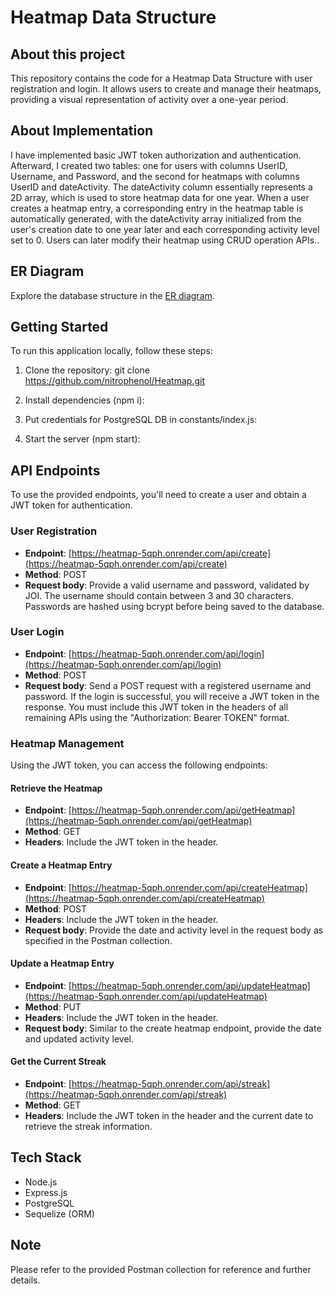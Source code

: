 # Heatmap Data Structure
## About this project 
This repository contains the code for a Heatmap Data Structure with user registration and login. It allows users to create and manage their heatmaps, providing a visual representation of activity over a one-year period.

## About Implementation
I have implemented basic JWT token authorization and authentication. Afterward, I created two tables: one for users with columns UserID, Username, and Password, and the second for heatmaps with columns UserID and dateActivity. The dateActivity column essentially represents a 2D array, which is used to store heatmap data for one year. When a user creates a heatmap entry, a corresponding entry in the heatmap table is automatically generated, with the dateActivity array initialized from the user's creation date to one year later and each corresponding activity level set to 0. Users can later modify their heatmap using CRUD operation APIs..

## ER Diagram

Explore the database structure in the [ER diagram](https://dbdiagram.io/d/65157c10ffbf5169f0acfb7f).

## Getting Started

To run this application locally, follow these steps:

1. Clone the repository:
git clone https://github.com/nitrophenol/Heatmap.git

2. Install dependencies (npm i):

3. Put credentials for PostgreSQL DB in constants/index.js:
 
4. Start the server (npm start):


## API Endpoints

To use the provided endpoints, you'll need to create a user and obtain a JWT token for authentication.

### User Registration

- **Endpoint**: [https://heatmap-5qph.onrender.com/api/create](https://heatmap-5qph.onrender.com/api/create)
- **Method**: POST
- **Request body**: Provide a valid username and password, validated by JOI. The username should contain between 3 and 30 characters. Passwords are hashed using bcrypt before being saved to the database.

### User Login

- **Endpoint**: [https://heatmap-5qph.onrender.com/api/login](https://heatmap-5qph.onrender.com/api/login)
- **Method**: POST
- **Request body**: Send a POST request with a registered username and password. If the login is successful, you will receive a JWT token in the response. You must include this JWT token in the headers of all remaining APIs using the "Authorization: Bearer TOKEN" format.

### Heatmap Management

Using the JWT token, you can access the following endpoints:

#### Retrieve the Heatmap

- **Endpoint**: [https://heatmap-5qph.onrender.com/api/getHeatmap](https://heatmap-5qph.onrender.com/api/getHeatmap)
- **Method**: GET
- **Headers**: Include the JWT token in the header.

#### Create a Heatmap Entry

- **Endpoint**: [https://heatmap-5qph.onrender.com/api/createHeatmap](https://heatmap-5qph.onrender.com/api/createHeatmap)
- **Method**: POST
- **Headers**: Include the JWT token in the header.
- **Request body**: Provide the date and activity level in the request body as specified in the Postman collection.

#### Update a Heatmap Entry

- **Endpoint**: [https://heatmap-5qph.onrender.com/api/updateHeatmap](https://heatmap-5qph.onrender.com/api/updateHeatmap)
- **Method**: PUT
- **Headers**: Include the JWT token in the header.
- **Request body**: Similar to the create heatmap endpoint, provide the date and updated activity level.

#### Get the Current Streak

- **Endpoint**: [https://heatmap-5qph.onrender.com/api/streak](https://heatmap-5qph.onrender.com/api/streak)
- **Method**: GET
- **Headers**: Include the JWT token in the header and the current date to retrieve the streak information.

## Tech Stack

- Node.js
- Express.js
- PostgreSQL
- Sequelize (ORM)

## Note
Please refer to the provided Postman collection for reference and further details.

